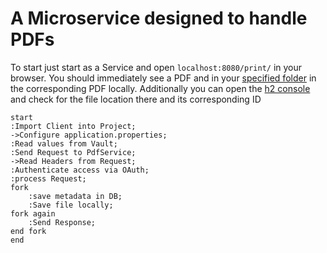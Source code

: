 # A Microservice designed to handle PDFs

To start just start as a Service and open <code>localhost:8080/print/</code> in your browser. You should immediately see
a PDF and in your [specified folder](src/main/resources/application.properties) in the corresponding PDF locally.
Additionally you can open the [h2 console ](http://localhost:8080/h2-console) and check for the file location there and
its corresponding ID

```plantuml
start
:Import Client into Project;
->Configure application.properties;
:Read values from Vault; 
:Send Request to PdfService;
->Read Headers from Request;
:Authenticate access via OAuth;
:process Request;
fork
    :save metadata in DB;
    :Save file locally;
fork again
    :Send Response;
end fork
end
```